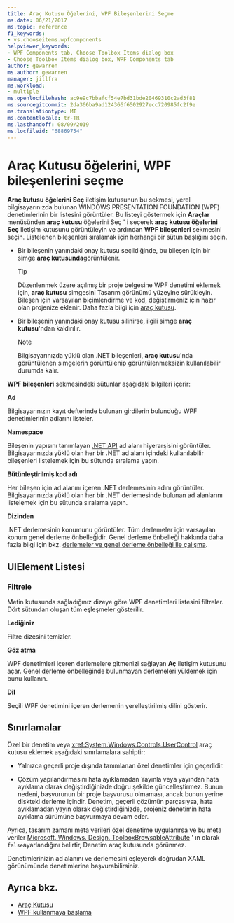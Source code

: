 ```yaml
---
title: Araç Kutusu Öğelerini, WPF Bileşenlerini Seçme
ms.date: 06/21/2017
ms.topic: reference
f1_keywords:
- vs.chooseitems.wpfcomponents
helpviewer_keywords:
- WPF Components tab, Choose Toolbox Items dialog box
- Choose Toolbox Items dialog box, WPF Components tab
author: gewarren
ms.author: gewarren
manager: jillfra
ms.workload:
- multiple
ms.openlocfilehash: ac9e9c7bbafcf54e7bd31bde20469310c2ad3f81
ms.sourcegitcommit: 2da366ba9ad124366f6502927ecc720985fc2f9e
ms.translationtype: MT
ms.contentlocale: tr-TR
ms.lasthandoff: 08/09/2019
ms.locfileid: "68869754"
---
```

# <a name="choose-toolbox-items-wpf-components"></a>Araç Kutusu öğelerini, WPF bileşenlerini seçme

**Araç kutusu öğelerini Seç** iletişim kutusunun bu sekmesi, yerel bilgisayarınızda bulunan WINDOWS PRESENTATION FOUNDATION (WPF) denetimlerinin bir listesini görüntüler. Bu listeyi göstermek için **Araçlar** menüsünden **araç kutusu** öğelerini Seç ' i seçerek **araç kutusu öğelerini Seç** Iletişim kutusunu görüntüleyin ve ardından **WPF bileşenleri** sekmesini seçin. Listelenen bileşenleri sıralamak için herhangi bir sütun başlığını seçin.

- Bir bileşenin yanındaki onay kutusu seçildiğinde, bu bileşen için bir simge **araç kutusunda**görüntülenir.

    > [!TIP]
    > Düzenlenmek üzere açılmış bir proje belgesine WPF denetimi eklemek için, **araç kutusu** simgesini Tasarım görünümü yüzeyine sürükleyin. Bileşen için varsayılan biçimlendirme ve kod, değiştirmeniz için hazır olan projenize eklenir. Daha fazla bilgi için [araç kutusu](../../ide/reference/toolbox.md).

- Bir bileşenin yanındaki onay kutusu silinirse, ilgili simge **araç kutusu**'ndan kaldırılır.

    > [!NOTE]
    > Bilgisayarınızda yüklü olan .NET bileşenleri, **araç kutusu**'nda görüntülenen simgelerin görüntülenip görüntülenmeksizin kullanılabilir durumda kalır.

**WPF bileşenleri** sekmesindeki sütunlar aşağıdaki bilgileri içerir:

**Ad**

Bilgisayarınızın kayıt defterinde bulunan girdilerin bulunduğu WPF denetimlerinin adlarını listeler.

**Namespace**

Bileşenin yapısını tanımlayan [.NET API](/dotnet/api/?view=netframework-4.7) ad alanı hiyerarşisini görüntüler. Bilgisayarınızda yüklü olan her bir .NET ad alanı içindeki kullanılabilir bileşenleri listelemek için bu sütunda sıralama yapın.

**Bütünleştirilmiş kod adı**

Her bileşen için ad alanını içeren .NET derlemesinin adını görüntüler. Bilgisayarınızda yüklü olan her bir .NET derlemesinde bulunan ad alanlarını listelemek için bu sütunda sıralama yapın.

**Dizinden**

.NET derlemesinin konumunu görüntüler. Tüm derlemeler için varsayılan konum genel derleme önbelleğidir. Genel derleme önbelleği hakkında daha fazla bilgi için bkz. [derlemeler ve genel derleme önbelleği Ile çalışma](/dotnet/framework/app-domains/working-with-assemblies-and-the-gac).

## <a name="uielement-list"></a>UIElement Listesi

### <a name="filter"></a>Filtrele

Metin kutusunda sağladığınız dizeye göre WPF denetimleri listesini filtreler. Dört sütundan oluşan tüm eşleşmeler gösterilir.

**Lediğiniz**

Filtre dizesini temizler.

**Göz atma**

WPF denetimleri içeren derlemelere gitmenizi sağlayan **Aç** iletişim kutusunu açar. Genel derleme önbelleğinde bulunmayan derlemeleri yüklemek için bunu kullanın.

**Dil**

Seçili WPF denetimini içeren derlemenin yerelleştirilmiş dilini gösterir.

## <a name="limitations"></a>Sınırlamalar

Özel bir denetim veya <xref:System.Windows.Controls.UserControl> araç kutusu eklemek aşağıdaki sınırlamalara sahiptir:

- Yalnızca geçerli proje dışında tanımlanan özel denetimler için geçerlidir.

- Çözüm yapılandırmasını hata ayıklamadan Yayınla veya yayından hata ayıklama olarak değiştirdiğinizde doğru şekilde güncelleştirmez. Bunun nedeni, başvurunun bir proje başvurusu olmaması, ancak bunun yerine diskteki derleme içindir. Denetim, geçerli çözümün parçasıysa, hata ayıklamadan yayın olarak değiştirdiğinizde, projeniz denetimin hata ayıklama sürümüne başvurmaya devam eder.

Ayrıca, tasarım zamanı meta verileri özel denetime uygulanırsa ve bu meta veriler [Microsoft. Windows. Design. ToolboxBrowsableAttribute](/previous-versions/visualstudio/visual-studio-2010/bb547991(v=vs.100)) ' ın olarak `false`ayarlandığını belirtir, Denetim araç kutusunda görünmez.

Denetimlerinizin ad alanını ve derlemesini eşleyerek doğrudan XAML görünümünde denetimlerine başvurabilirsiniz.

## <a name="see-also"></a>Ayrıca bkz.

- [Araç Kutusu](../../ide/reference/toolbox.md)
- [WPF kullanmaya başlama](../../designers/getting-started-with-wpf.md)
